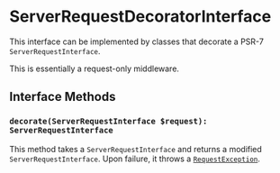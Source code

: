 # ServerRequestDecoratorInterface

This interface can be implemented by classes that decorate a PSR-7 `ServerRequestInterface`.

This is essentially a request-only middleware.

## Interface Methods

### `decorate(ServerRequestInterface $request): ServerRequestInterface`

This method takes a `ServerRequestInterface` and returns a modified `ServerRequestInterface`.
Upon failure, it throws a [`RequestException`](../Exceptions.md#requestexception).
